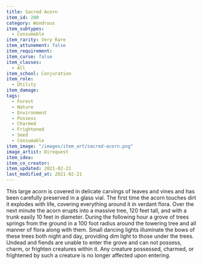 ```yaml
---
title: Sacred Acorn
item_id: 280
category: Wondrous
item_subtypes: 
  - Consumable
item_rarity: Very Rare
item_attunement: false
item_requirement: 
item_curse: false
item_classes: 
  - All
item_school: Conjuration
item_role: 
  - Utility
item_damage: 
tags:
  - Forest
  - Nature
  - Environment
  - Possess
  - Charmed
  - Frightened
  - Seed
  - Consumable
item_image: "/images/item_art/sacred-acorn.png"
image_artist: Direquest
item_idea: 
item_co_creator: 
item_updated: 2021-02-21
last_modified_at: 2021-02-21
---
```


This large acorn is covered in delicate carvings of leaves and vines and has been carefully preserved in a glass vial. The first time the acorn touches dirt it explodes with life, covering everything around it in verdant flora. Over the next minute the acorn erupts into a massive tree, 120 feet tall, and with a trunk easily 10 feet in diameter. During the following hour a grove of trees springs from the ground in a 100 foot radius around the towering tree and all manner of flora along with them. Small dancing lights illuminate the bows of these trees both night and day, providing dim light to those under the trees. Undead and fiends are unable to enter the grove and can not possess, charm, or frighten creatures within it. Any creature possessed, charmed, or frightened by such a creature is no longer affected upon entering.
